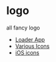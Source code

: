 logo
====

all fancy logo

* [Loader App](https://www.behance.net/gallery/18484593/Loader-App-(Gifs))
* [Various Icons](http://www.ui.cn/project.php?id=20247)
* [iOS icons](https://www.behance.net/gallery/13253595/iOS-icons)
